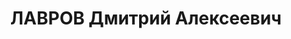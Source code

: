 ---
title: ЛАВРОВ Дмитрий Алексеевич
description: "Род. в 1903, Западная обл., г. Жиздра, русский. Проживал: г. Свердловск.\
  \ Ключевской хромитовый рудник, техник по горным работам. \n  Арестован 12.11.1936.\
  \ Приговор: 04.05.1937 – ВМН. Расстрелян 04.05.1937"
---